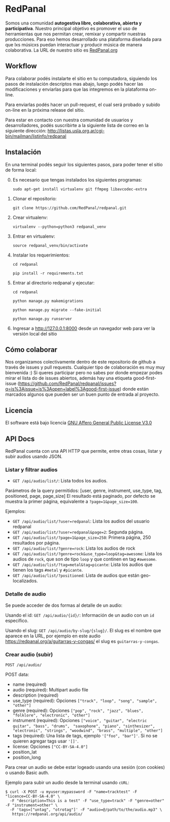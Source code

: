 
# RedPanal

Somos una comunidad **autogestiva libre, colaborativa, abierta y participativa**. Nuestro principal
objetivo es promover el uso de herramientas que nos permitan crear, remixar y compartir nuestras producciones.
Para eso hemos desarrollado una plataforma diseñada para que lxs músicxs puedan interactuar y producir música de
manera colaborativa. La URL de nuestro sitio es [RedPanal.org](http://redpanal.org)


## Workflow

Para colaborar podés instalarte el sitio en tu computadora, siguiendo los pasos de instalación descriptos mas abajo,
luego podés hacer las modificaciones y enviarlas para que las integremos en la plataforma on-line.

Para enviarlas podés hacer un pull-request, el cual será probado y subido on-line en la próxima release del sitio.

Para estar en contacto con nuestra comunidad de usuarios y desarrolladores, podés suscribirte a la siguiente
lista de correo en la siguiente dirección: http://listas.usla.org.ar/cgi-bin/mailman/listinfo/redpanal


## Instalación

En una terminal podés seguir los siguientes pasos, para poder tener el sitio de forma local:

0) Es necesario que tengas instalados los siguientes programas:

    `sudo apt-get install virtualenv git ffmpeg libavcodec-extra`

1) Clonar el repositorio:

    `git clone https://github.com/RedPanal/redpanal.git`

2) Crear virtualenv:

    `virtualenv --python=python3 redpanal_venv`

3) Entrar en virtualenv:

    `source redpanal_venv/bin/activate`

4) Instalar los requerimientos:
    ```
    cd redpanal

    pip install -r requirements.txt
    ```

5) Entrar al directorio redpanal y ejecutar:
    ```
    cd redpanal

    python manage.py makemigrations

    python manage.py migrate --fake-initial

    python manage.py runserver
    ```

6)  Ingresar a http://127.0.0.1:8000 desde un navegador web para ver la versión local del sitio

## Cómo colaborar

Nos organizamos colectivamente dentro de este repositorio de github a través de issues y pull requests. 
Cualquier tipo de colaboración es muy muy bienvenida :) 
Si queres participar pero no sabes por donde empezar podes mirar el lista do de issues abiertos, además hay una etiqueta good-first-issue (https://github.com/RedPanal/redpanal/issues?q=is%3Aissue+is%3Aopen+label%3Agood-first-issue) donde están marcados algunos que pueden ser un buen punto de entrada al proyecto.

## Licencia

El software está bajo licencia [GNU Affero General Public License V3.0](https://www.gnu.org/licenses/agpl-3.0.html)

## API Docs

RedPanal cuenta con una API HTTP que permite, entre otras cosas, listar y subir audios usando JSON.

### Listar y filtrar audios

* `GET /api/audio/list/`: Lista todos los audios.

Parámetros de la query permitidos: [user, genre, instrument, use_type, tag, positioned, page, page_size]
El resultado está paginado, por defecto se muestra la primer página, equivalente a `?page=1&page_size=100`.

Ejemplos:

* `GET /api/audio/list/?user=redpanal`: Lista los audios del usuario redpanal
* `GET /api/audio/list/?user=redpanal&page=2`: Segunda página.
* `GET /api/audio/list/?page=1&page_size=250`: Primera página, 250 resultados por página.
* `GET /api/audio/list/?genre=rock`: Lista los audios de rock
* `GET /api/audio/list/?genre=rock&use_type=loop&tag=awesome`: Lista los audios de `rock`, que son
de tipo `loop` y que continen en tag `#awesome`.
* `GET /api/audio/list/?tag=metal&tag=picante`: Lista los audios que tienen los tags `#metal` y `#picante`.
* `GET /api/audio/list/?positioned`: Lista de audios que están geo-localizados.


### Detalle de audio

Se puede acceder de dos formas al detalle de un audio:

Usando el id: `GET /api/audio/{id}/`: Información de un audio con un `id` específico.

Usando el slug: `GET /api/audio/by-slug/{slug}/`. El slug es el nombre que aparece en la URL,
por ejemplo en este audio https://redpanal.org/a/guitarras-y-congas/ el slug es `guitarras-y-congas`.

### Crear audio (subir)

`POST /api/audio/`

POST data:

* name (required)
* audio (required): Multipart audio file
* description (required)
* use_type (required): Opciones `["track", "loop", "song", "sample", "other"]`
* genre (required): Opciones `["pop", "rock", "jazz", "blues", "folklore", "electronic", "other"]`
* instrument (required): Opciones `["voice", "guitar", "electric guitar", "bass", "drums", `
    `"saxophone", "piano", "sinthesizer", "electronic", "strings", "woodwind", "brass", "multiple", "other"]`
* tags (required): Una lista de tags, ejemplo `'["foo", "bar"]'`. Si no se quieren agregar tags usar `'[]'`.
* license: Opciones `["CC-BY-SA-4.0"]`
* position_lat
* position_long

Para crear un audio se debe estar logeado usando una sesión (con cookies) o usando Basic auth.

Ejemplo para subir un audio desde la terminal usando `cURL`:

    $ curl -X POST -u myuser:mypassword -F "name=tracktest" -F "licence=CC-BY-SA-4.0" \
      -F "description=This is a test" -F "use_type=track" -F "genre=other" -F "instrument=other" \
      -F 'tags=["untag", "otrotag"]' -F "audio=@/path/to/the/audio.mp3" \
       https://redpanal.org/api/audio/
